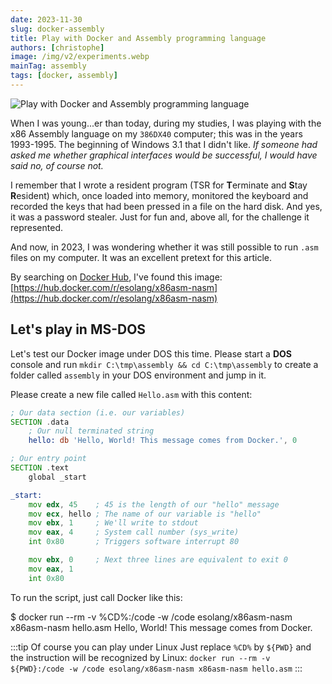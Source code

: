 ```yaml
---
date: 2023-11-30
slug: docker-assembly
title: Play with Docker and Assembly programming language
authors: [christophe]
image: /img/v2/experiments.webp
mainTag: assembly
tags: [docker, assembly]
---
```

<!-- cspell:ignore erminate,esident,esolang,nasm -->
![Play with Docker and Assembly programming language](/img/v2/experiments.webp)

When I was young...er than today, during my studies, I was playing with the x86 Assembly language on my `386DX40` computer; this was in the years 1993-1995. The beginning of Windows 3.1 that I didn't like. *If someone had asked me whether graphical interfaces would be successful, I would have said no, of course not.*

I remember that I wrote a resident program (TSR  for **T**erminate and **S**tay **R**esident) which, once loaded into memory, monitored the keyboard and recorded the keys that had been pressed in a file on the hard disk. And yes, it was a password stealer. Just for fun and, above all, for the challenge it represented.

And now, in 2023, I was wondering whether it was still possible to run `.asm` files on my computer.  It was an excellent pretext for this article.

<!-- truncate -->

By searching on [Docker Hub](https://hub.docker.com/), I've found this image: [https://hub.docker.com/r/esolang/x86asm-nasm](https://hub.docker.com/r/esolang/x86asm-nasm)

## Let's play in MS-DOS

Let's test our Docker image under DOS this time. Please start a **DOS** console and run `mkdir C:\tmp\assembly && cd C:\tmp\assembly` to create a folder called `assembly` in your DOS environment and jump in it.

Please create a new file called `Hello.asm` with this content:

<Snippet filename="Hello.asm">

```asm
; Our data section (i.e. our variables)
SECTION .data
    ; Our null terminated string
    hello: db 'Hello, World! This message comes from Docker.', 0

; Our entry point
SECTION .text
    global _start

_start:
    mov edx, 45    ; 45 is the length of our "hello" message
    mov ecx, hello ; The name of our variable is "hello"
    mov ebx, 1     ; We'll write to stdout
    mov eax, 4     ; System call number (sys_write)
    int 0x80       ; Triggers software interrupt 80

    mov ebx, 0     ; Next three lines are equivalent to exit 0
    mov eax, 1
    int 0x80
```

</Snippet>

To run the script, just call Docker like this:

<Terminal title="Powershell">
$ docker run --rm -v %CD%:/code -w /code esolang/x86asm-nasm x86asm-nasm hello.asm
Hello, World! This message comes from Docker.
</Terminal>

:::tip Of course you can play under Linux
Just replace `%CD%` by `${PWD}` and the instruction will be recognized by Linux: `docker run --rm -v ${PWD}:/code -w /code esolang/x86asm-nasm x86asm-nasm hello.asm`
:::
